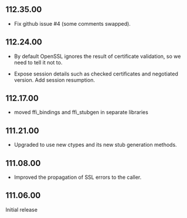 ## 112.35.00

- Fix github issue #4 (some comments swapped).

## 112.24.00

- By default OpenSSL ignores the result of certificate validation, so we need to
  tell it not to.

- Expose session details such as checked certificates and negotiated version.
  Add session resumption.

## 112.17.00

- moved ffi_bindings and ffi_stubgen in separate libraries

## 111.21.00

- Upgraded to use new ctypes and its new stub generation methods.

## 111.08.00

- Improved the propagation of SSL errors to the caller.

## 111.06.00

Initial release

